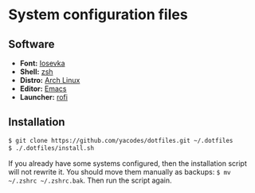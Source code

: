 # System configuration files

## Software

- **Font:** [Iosevka](https://typeof.net/Iosevka/)
- **Shell:** [zsh](https://wiki.archlinux.org/index.php/zsh)
- **Distro:** [Arch Linux](https://www.archlinux.org/)
- **Editor:** [Emacs](https://www.gnu.org/software/emacs/)
- **Launcher:** [rofi](https://github.com/davatorium/rofi)

## Installation
```sh
$ git clone https://github.com/yacodes/dotfiles.git ~/.dotfiles
$ ./.dotfiles/install.sh
```

If you already have some systems configured, then the installation script will not rewrite it. You should move them manually as backups: `$ mv ~/.zshrc ~/.zshrc.bak`. Then run the script again.
